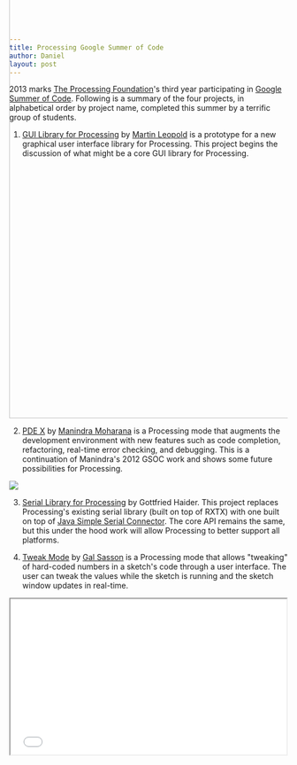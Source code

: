 ```yaml
---
title: Processing Google Summer of Code
author: Daniel
layout: post
---
```


2013 marks [The Processing Foundation](http://processing.org)'s third year participating in [Google Summer of Code](https://developers.google.com/open-source/soc/).  Following is a summary of the four projects, in alphabetical order by project name, completed this summer by a terrific group of students.


1. [GUI Library for Processing](http://martinleopold.com/pui/) by [Martin Leopold](http://martinleopold.com/pui/) is a prototype for a new graphical user interface library for Processing.  This project begins the discussion of what might be a core GUI library for Processing.

<a href="http://martinleopold.com/pui/" rel="bookmark" title="Permanent Link to A Graphical User Interface Library for Processing"><img width="781" height="1024" src="http://martinleopold.com/wp-content/uploads/03-colorschemes-781x1024.png" class="attachment-large wp-post-image" alt="03-colorschemes" style="margin-top:-568px;" /></a>

2. [PDE X](http://www.mkmoharana.com/2013/09/announcing-pde-x.html) by [Manindra Moharana](http://www.mkmoharana.com/) is a Processing mode that augments the development environment with new features such as code completion, refactoring, real-time error checking, and debugging.  This is a continuation of Manindra's 2012 GSOC work and shows some future possibilities for Processing.

<a href="(http://www.mkmoharana.com/2013/09/announcing-pde-x.html)"><img src="http://i.imgur.com/yeem8mb.gif"></a>

3. [Serial Library for Processing](https://github.com/processing/processing/pull/2092) by Gottfried Haider.  This project replaces Processing's existing serial library (built on top of RXTX) with one built on top of [Java Simple Serial Connector](https://code.google.com/p/java-simple-serial-connector/).   The core API remains the same, but this under the hood work will allow Processing to better support all platforms.

4. [Tweak Mode](http://galsasson.com/tweakmode/) by [Gal Sasson](http://galsasson.com/index.html) is a Processing mode that allows "tweaking" of hard-coded numbers in a sketch's code through a user interface.  The user can tweak the values while the sketch is running and the sketch window updates in real-time.  

<iframe src="//player.vimeo.com/video/74028935" width="500" height="281" webkitallowfullscreen mozallowfullscreen allowfullscreen></iframe>






